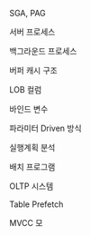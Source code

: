 SGA, PAG

서버 프로세스

백그라운드 프로세스

버퍼 캐시 구조

LOB 컬럼

바인드 변수

파라미터 Driven 방식

실행계획 분석

배치 프로그램

OLTP 시스템

Table Prefetch

MVCC 모